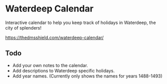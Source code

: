 # Waterdeep Calendar

Interactive calendar to help you keep track of holidays in Waterdeep, the city of splenders!

https://thedmsshield.com/waterdeep-calendar/

## Todo

* Add your own notes to the calendar.
* Add descriptions to Waterdeep specific holidays.
* Add year names. (Currently only shows the names for years 1488-1493)
